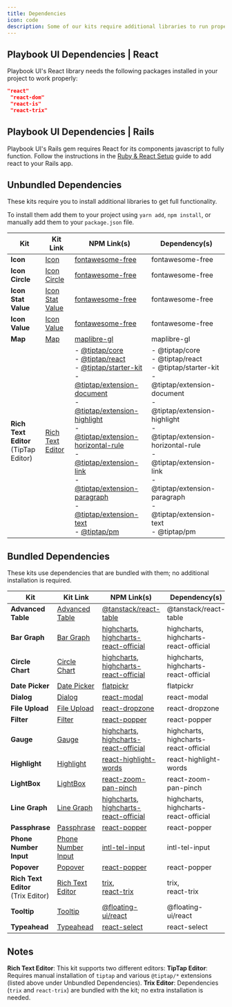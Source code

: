 ```yaml
---
title: Dependencies
icon: code
description: Some of our kits require additional libraries to run properly.
---
```


## Playbook UI Dependencies | React

Playbook UI's React library needs the following packages installed in your project to work properly:

```json
"react"
 "react-dom"
 "react-is"
 "react-trix"
```

## Playbook UI Dependencies | Rails

Playbook UI's Rails gem requires React for its components javascript to fully function. Follow the instructions in the [Ruby & React Setup](/guides/getting_started/rails_&_react_setup) guide to add react to your Rails app.

## Unbundled Dependencies

These kits require you to install additional libraries to get full functionality.

To install them add them to your project using `yarn add`, `npm install`, or manually add them to your `package.json` file.

| Kit                 | Kit Link                                                                    | NPM Link(s)                                                                                              | Dependency(s)                               |
|---------------------|-----------------------------------------------------------------------------|----------------------------------------------------------------------------------------------------------|---------------------------------------------|
| **Icon**            | [Icon](https://playbook.powerapp.cloud/kits/icon/react)                     | [fontawesome-free](https://www.npmjs.com/package/fontawesome-free)                                       | fontawesome-free                            |
| **Icon Circle**     | [Icon Circle](https://playbook.powerapp.cloud/kits/icon_circle/react)       | [fontawesome-free](https://www.npmjs.com/package/fontawesome-free)                                       | fontawesome-free                            |
| **Icon Stat Value** | [Icon Stat Value](https://playbook.powerapp.cloud/kits/icon_stat_value/react) | [fontawesome-free](https://www.npmjs.com/package/fontawesome-free)                                       | fontawesome-free                            |
| **Icon Value**      | [Icon Value](https://playbook.powerapp.cloud/kits/icon_value/react)         | [fontawesome-free](https://www.npmjs.com/package/fontawesome-free)                                       | fontawesome-free                            |
| **Map**             | [Map](https://playbook.powerapp.cloud/kits/map/react)                       | [maplibre-gl](https://www.npmjs.com/package/maplibre-gl)                                                 | maplibre-gl                                 |
| **Rich Text Editor**<br>(TipTap Editor) | [Rich Text Editor](https://playbook.powerapp.cloud/kits/rich_text_editor/react) | - [@tiptap/core](https://www.npmjs.com/package/@tiptap/core)<br>- [@tiptap/react](https://www.npmjs.com/package/@tiptap/react)<br>- [@tiptap/starter-kit](https://www.npmjs.com/package/@tiptap/starter-kit)<br>- [@tiptap/extension-document](https://www.npmjs.com/package/@tiptap/extension-document)<br>- [@tiptap/extension-highlight](https://www.npmjs.com/package/@tiptap/extension-highlight)<br>- [@tiptap/extension-horizontal-rule](https://www.npmjs.com/package/@tiptap/extension-horizontal-rule)<br>- [@tiptap/extension-link](https://www.npmjs.com/package/@tiptap/extension-link)<br>- [@tiptap/extension-paragraph](https://www.npmjs.com/package/@tiptap/extension-paragraph)<br>- [@tiptap/extension-text](https://www.npmjs.com/package/@tiptap/extension-text)<br>- [@tiptap/pm](https://www.npmjs.com/package/@tiptap/pm) | - @tiptap/core<br>- @tiptap/react<br>- @tiptap/starter-kit<br>- @tiptap/extension-document<br>- @tiptap/extension-highlight<br>- @tiptap/extension-horizontal-rule<br>- @tiptap/extension-link<br>- @tiptap/extension-paragraph<br>- @tiptap/extension-text<br>- @tiptap/pm |

## Bundled Dependencies

These kits use dependencies that are bundled with them; no additional installation is required.

| Kit                    | Kit Link                                                                    | NPM Link(s)                                                                                       | Dependency(s)                           |
|------------------------|-----------------------------------------------------------------------------|---------------------------------------------------------------------------------------------------|-----------------------------------------|
| **Advanced Table**     | [Advanced Table](https://playbook.powerapp.cloud/kits/advanced_table/react) | [@tanstack/react-table](https://www.npmjs.com/package/@tanstack/react-table)                      | @tanstack/react-table                   |
| **Bar Graph**          | [Bar Graph](https://playbook.powerapp.cloud/kits/bar_graph/react)           | [highcharts](https://www.npmjs.com/package/highcharts),<br>[highcharts-react-official](https://www.npmjs.com/package/highcharts-react-official) | highcharts,<br>highcharts-react-official |
| **Circle Chart**       | [Circle Chart](https://playbook.powerapp.cloud/kits/circle_chart/react)     | [highcharts](https://www.npmjs.com/package/highcharts),<br>[highcharts-react-official](https://www.npmjs.com/package/highcharts-react-official) | highcharts,<br>highcharts-react-official |
| **Date Picker**        | [Date Picker](https://playbook.powerapp.cloud/kits/date_picker/react)       | [flatpickr](https://www.npmjs.com/package/flatpickr)                                              | flatpickr                               |
| **Dialog**             | [Dialog](https://playbook.powerapp.cloud/kits/dialog/react)                 | [react-modal](https://www.npmjs.com/package/react-modal)                                          | react-modal                             |
| **File Upload**        | [File Upload](https://playbook.powerapp.cloud/kits/file_upload/react)       | [react-dropzone](https://www.npmjs.com/package/react-dropzone)                                    | react-dropzone                          |
| **Filter**             | [Filter](https://playbook.powerapp.cloud/kits/filter/react)                 | [react-popper](https://www.npmjs.com/package/react-popper)                                        | react-popper                            |
| **Gauge**              | [Gauge](https://playbook.powerapp.cloud/kits/gauge/react)                   | [highcharts](https://www.npmjs.com/package/highcharts),<br>[highcharts-react-official](https://www.npmjs.com/package/highcharts-react-official) | highcharts,<br>highcharts-react-official |
| **Highlight**          | [Highlight](https://playbook.powerapp.cloud/kits/highlight/react)           | [react-highlight-words](https://www.npmjs.com/package/react-highlight-words)                      | react-highlight-words                   |
| **LightBox**           | [LightBox](https://playbook.powerapp.cloud/kits/lightbox/react)             | [react-zoom-pan-pinch](https://www.npmjs.com/package/react-zoom-pan-pinch)                        | react-zoom-pan-pinch                    |
| **Line Graph**         | [Line Graph](https://playbook.powerapp.cloud/kits/line_graph/react)         | [highcharts](https://www.npmjs.com/package/highcharts),<br>[highcharts-react-official](https://www.npmjs.com/package/highcharts-react-official) | highcharts,<br>highcharts-react-official |
| **Passphrase**         | [Passphrase](https://playbook.powerapp.cloud/kits/passphrase/react)         | [react-popper](https://www.npmjs.com/package/react-popper)                                        | react-popper                            |
| **Phone Number Input** | [Phone Number Input](https://playbook.powerapp.cloud/kits/phone_number_input/react) | [intl-tel-input](https://www.npmjs.com/package/intl-tel-input)                                    | intl-tel-input                          |
| **Popover**            | [Popover](https://playbook.powerapp.cloud/kits/popover/react)               | [react-popper](https://www.npmjs.com/package/react-popper) | react-popper                 |
| **Rich Text Editor**<br>(Trix Editor) | [Rich Text Editor](https://playbook.powerapp.cloud/kits/rich_text_editor/react) | [trix](https://www.npmjs.com/package/trix),<br>[react-trix](https://www.npmjs.com/package/react-trix) | trix,<br>react-trix                     |
| **Tooltip**            | [Tooltip](https://playbook.powerapp.cloud/kits/tooltip/react)               | [@floating-ui/react](https://www.npmjs.com/package/@floating-ui/react)                            | @floating-ui/react                      |
| **Typeahead**          | [Typeahead](https://playbook.powerapp.cloud/kits/typeahead/react)           | [react-select](https://www.npmjs.com/package/react-select)| react-select

## Notes
**Rich Text Editor**: This kit supports two different editors:
**TipTap Editor**: Requires manual installation of `tiptap` and various `@tiptap/*` extensions (listed above under Unbundled Dependencies).
**Trix Editor**: Dependencies (`trix` and `react-trix`) are bundled with the kit; no extra installation is needed.
